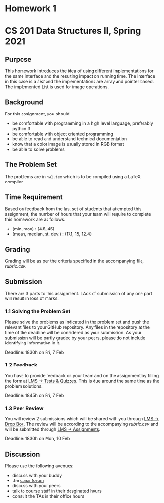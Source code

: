 # Homework 1
# CS 201 Data Structures II, Spring 2021

## Purpose

This homework introduces the idea of using different implementations for the same interface and the resulting impact on running time. The interface in this case is a _List_ and the implementations are array and pointer based. The implemented List is used for image operations.

## Background

For this assignment, you should
- be comfortable with programming in a high level language, preferably python 3
- be comfortable with object oriented programming
- be able to read and understand technical documentation
- know that a color image is usually stored in RGB format
- be able to solve problems

## The Problem Set

The problems are in `hw1.tex` which is to be compiled using a LaTeX compiler.

## Time Requirement

Based on feedback from the last set of students that attempted this assignment, the number of hours that your team will require to complete this homework are as follows.
- (min, max) : (4.5, 45)
- (mean, median, st. dev.) : (17.1, 15, 12.4)

## Grading

Grading will be as per the criteria specified in the accompanying file, _rubric.csv_.

## Submission

There are 3 parts to this assignment. LAck of submission of any one part will result in loss of marks.

### 1.1 Solving the Problem Set

Please solve the problems as indicated in the problem set and push the relevant files to your GitHub repository. Any files in the repository at the time of the deadline will be considered as your submission. As your submission will be partly graded by your peers, please do not include identifying information in it.

Deadline: 1830h on Fri, 7 Feb

### 1.2 Feedback

You have to provide feedback on your team and on the assignment by filling the form at [LMS -> Tests & Quizzes](https://hulms.instructure.com/courses/1260). This is due around the same time as the problem solutions.

Deadline: 1845h on Fri, 7 Feb

### 1.3 Peer Review

You will review 2 submissions which will be shared with you through [LMS -> Drop Box](https://hulms.instructure.com/courses/1260). The review will be according to the accompanying _rubric.csv_ and will be submitted through [LMS -> Assignments](https://hulms.instructure.com/courses/1260).

Deadline: 1830h on Mon, 10 Feb

## Discussion

Please use the following avenues:
- discuss with your buddy
- the [class forum](https://habibedu.workplace.com/groups/145941763811786/)
- discuss with your peers
- talk to course staff in their desginated hours
- consult the TAs in their office hours
